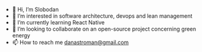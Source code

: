 - 👋 Hi, I’m Slobodan
- 👀 I’m interested in software architecture, devops and lean management
- 🌱 I’m currently learning React Native
- 💞️ I’m looking to collaborate on an open-source project concerning green energy
- 📫 How to reach me danastroman@gmail.com

<!---
danslobodan/danslobodan is a ✨ special ✨ repository because its `README.md` (this file) appears on your GitHub profile.
You can click the Preview link to take a look at your changes.
--->
